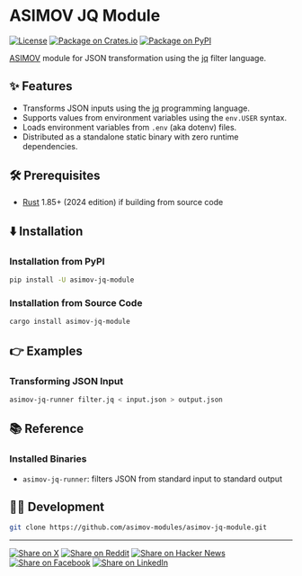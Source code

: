# ASIMOV JQ Module

[![License](https://img.shields.io/badge/license-Public%20Domain-blue.svg)](https://unlicense.org)
[![Package on Crates.io](https://img.shields.io/crates/v/asimov-jq-module.svg)](https://crates.io/crates/asimov-jq-module)
[![Package on PyPI](https://img.shields.io/pypi/v/asimov-jq-module.svg)](https://pypi.org/project/asimov-jq-module)

[ASIMOV] module for JSON transformation using the [jq] filter language.

## ✨ Features

- Transforms JSON inputs using the [jq] programming language.
- Supports values from environment variables using the `env.USER` syntax.
- Loads environment variables from `.env` (aka dotenv) files.
- Distributed as a standalone static binary with zero runtime dependencies.

## 🛠️ Prerequisites

- [Rust] 1.85+ (2024 edition) if building from source code

## ⬇️ Installation

### Installation from PyPI

```bash
pip install -U asimov-jq-module
```

### Installation from Source Code

```bash
cargo install asimov-jq-module
```

## 👉 Examples

### Transforming JSON Input

```bash
asimov-jq-runner filter.jq < input.json > output.json
```

## 📚 Reference

### Installed Binaries

- `asimov-jq-runner`: filters JSON from standard input to standard output

## 👨‍💻 Development

```bash
git clone https://github.com/asimov-modules/asimov-jq-module.git
```

---

[![Share on X](https://img.shields.io/badge/share%20on-x-03A9F4?logo=x)](https://x.com/intent/post?url=https://github.com/asimov-modules/asimov-jq-module&text=asimov-jq-module)
[![Share on Reddit](https://img.shields.io/badge/share%20on-reddit-red?logo=reddit)](https://reddit.com/submit?url=https://github.com/asimov-modules/asimov-jq-module&title=asimov-jq-module)
[![Share on Hacker News](https://img.shields.io/badge/share%20on-hn-orange?logo=ycombinator)](https://news.ycombinator.com/submitlink?u=https://github.com/asimov-modules/asimov-jq-module&t=asimov-jq-module)
[![Share on Facebook](https://img.shields.io/badge/share%20on-fb-1976D2?logo=facebook)](https://www.facebook.com/sharer/sharer.php?u=https://github.com/asimov-modules/asimov-jq-module)
[![Share on LinkedIn](https://img.shields.io/badge/share%20on-linkedin-3949AB?logo=linkedin)](https://www.linkedin.com/sharing/share-offsite/?url=https://github.com/asimov-modules/asimov-jq-module)

[ASIMOV]: https://github.com/asimov-platform
[Python]: https://python.org
[Rust]: https://rust-lang.org
[jq]: https://en.wikipedia.org/wiki/Jq_(programming_language)
